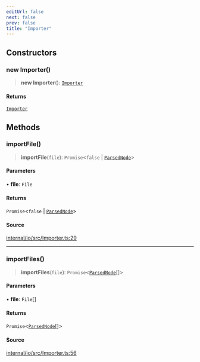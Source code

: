 ```yaml
---
editUrl: false
next: false
prev: false
title: "Importer"
---
```


## Constructors

### new Importer()

> **new Importer**(): [`Importer`](Importer.md)

#### Returns

[`Importer`](Importer.md)

## Methods

### importFile()

> **importFile**(`file`): `Promise`\<`false` \| [`ParsedNode`](../type-aliases/ParsedNode.md)\>

#### Parameters

• **file**: `File`

#### Returns

`Promise`\<`false` \| [`ParsedNode`](../type-aliases/ParsedNode.md)\>

#### Source

[internal/io/src/Importer.ts:29](https://github.com/nodenogg-in/alpha-p2p/blob/1896b55/internal/io/src/Importer.ts#L29)

***

### importFiles()

> **importFiles**(`file`): `Promise`\<[`ParsedNode`](../type-aliases/ParsedNode.md)[]\>

#### Parameters

• **file**: `File`[]

#### Returns

`Promise`\<[`ParsedNode`](../type-aliases/ParsedNode.md)[]\>

#### Source

[internal/io/src/Importer.ts:56](https://github.com/nodenogg-in/alpha-p2p/blob/1896b55/internal/io/src/Importer.ts#L56)
